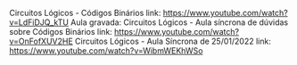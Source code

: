 Circuitos Lógicos - Códigos Binários link: https://www.youtube.com/watch?v=LdFiDJQ_kTU
Aula gravada: 
    Circuitos Lógicos - Aula síncrona de dúvidas sobre Códigos Binários link: https://www.youtube.com/watch?v=OnFofXUV2HE
    Circuitos Lógicos - Aula Síncrona de 25/01/2022 link: https://www.youtube.com/watch?v=WibmWEKhWSo